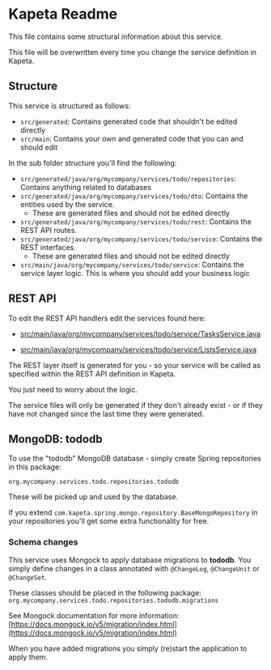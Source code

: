 # Kapeta Readme
This file contains some structural information about this service.

This file will be overwritten every time you change the service definition in Kapeta.

## Structure
This service is structured as follows:
* ```src/generated```: Contains generated code that shouldn't be edited directly
* ```src/main```: Contains your own and generated code that you can and should edit

In the sub folder structure you'll find the following:
* ```src/generated/java/org/mycompany/services/todo/repositories```: Contains anything related to databases
* ```src/generated/java/org/mycompany/services/todo/dto```: Contains the entities used by the service.
  * These are generated files and should not be edited directly
* ```src/generated/java/org/mycompany/services/todo/rest```: Contains the REST API routes.
* ```src/generated/java/org/mycompany/services/todo/service```: Contains the REST interfaces.
  * These are generated files and should not be edited directly
* ```src/main/java/org/mycompany/services/todo/service```: Contains the service layer logic. This is where you should add your business logic

## REST API 
To edit the REST API handlers edit the services found here:
* [src/main/java/org/mycompany/services/todo/service/TasksService.java](src/main/java/org/mycompany/services/todo/service/TasksService.java)

* [src/main/java/org/mycompany/services/todo/service/ListsService.java](src/main/java/org/mycompany/services/todo/service/ListsService.java)

The REST layer itself is generated for you - so your service
will be called as specified within the REST API definition in Kapeta.

You just need to worry about the logic.

The service files will only be generated if they don't already exist - or if they have not
changed since the last time they were generated.


## MongoDB: tododb
To use the "tododb" MongoDB database - simply create Spring
repositories in this package:

```org.mycompany.services.todo.repositories.tododb```

These will be picked up and used by the database.

If you extend ```com.kapeta.spring.mongo.repository.BaseMongoRepository``` in your repositories
you'll get some extra functionality for free.

### Schema changes
This service uses Mongock to apply database migrations to **tododb**. 
You simply define changes in a class annotated with ```@ChangeLog```, 
```@ChangeUnit``` or ```@ChangeSet```.

These classes should be placed in the following package:
```org.mycompany.services.todo.repositories.tododb.migrations```

See Mongock documentation for more information:
[https://docs.mongock.io/v5/migration/index.html](https://docs.mongock.io/v5/migration/index.html)

When you have added migrations you simply (re)start the application to apply them. 


